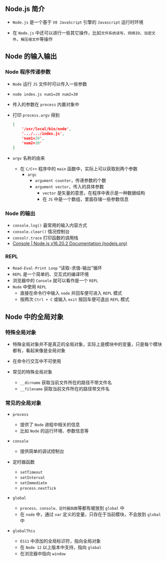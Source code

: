 ## Node.js 简介

- `Node.js` 是一个基于 `V8 JavaScript` 引擎的 `Javascript` 运行时环境

- 在 `Node.js` 中还可以进行一些其它操作，比如`文件系统读写`、`网络IO`、`加密文件`、`解压缩文件`等操作

## Node 的输入输出

### Node 程序传递参数

- `Node` 运行 `JS` 文件时可以传入一些参数

- ~~~shell
  node index.js num1=20 num2=30
  ~~~

- 传入的参数在 `process` 内置对象中

- 打印 `process.argv` 得到

  ~~~json
  [
      '/usr/local/bin/node',
      '.../.../index.js',
      'num1=20',
      'num2=30'
  ]
  ~~~

- `argv` 名称的由来

  - 在 `C/C++` 程序中的 `main` 函数中，实际上可以获取到两个参数
    - `argc`
      - `argument counter`，传递参数的个数
      - `argument vector`，传入的具体参数
        - `vector` 是矢量的意思，在程序中表示是一种数据结构
        - 在 `JS` 中是一个数组，里面存储一些参数信息

### Node 的输出

- `console.log()` 最常用的输入内容方式
- `console.clear()` 情况控制台
- `consolr.trace` 打印函数的调用栈
- [Console | Node.js v16.20.2 Documentation (nodejs.org)](https://nodejs.org/dist/latest-v16.x/docs/api/console.html)

### REPL

- `Read-Eval-Print Loop` “读取-求值-输出”循环
- `REPL` 是一个简单的、交互式的编译环境
- 浏览器中的 `Console` 就可以看作是一个 `REPL`
- `Node` 中使用 `REPL`
  - 直接在命令行中输入 `node` 并回车便可进入 `REPL` 模式
  - 按两次 `Ctrl + C` 或输入 `exit` 按回车便可退出 `REPL` 模式

## Node 中的全局对象

### 特殊全局对象

- 特殊全局对象并不是真正的全局对象，实际上是模块中的变量，只是每个模块都有，看起来像是全局对象

- 在命令行交互中不可使用
- 常见的特殊全局对象
  - `__dirname` 获取当前文件所在的路径不带文件名
  - `__filename` 获取当前文件所在的路径带文件名

### 常见的全局对象

- `process`
  - 提供了 `Node` 进程中相关的信息
  - 比如 `Node` 的运行环境、参数信息等
- `console`
  - 提供简单的调试控制台
- 定时器函数
  - `setTimeout`
  - `setInterval`
  - `setImmediate`
  - `process.nextTick`

- `global`
  - `process、console、定时器函数`等都有被放到 `global` 中
  - 在 `node` 中，通过 `var` 定义的变量，只存在于当前模块，不会放到 `global` 中
- `globalThis`
  - `ES11` 中添加的全局标识符，指向全局对象
  - 在 `Node 12` 以上版本中支持，指向 `global`
  - 在浏览器中指向 `window`